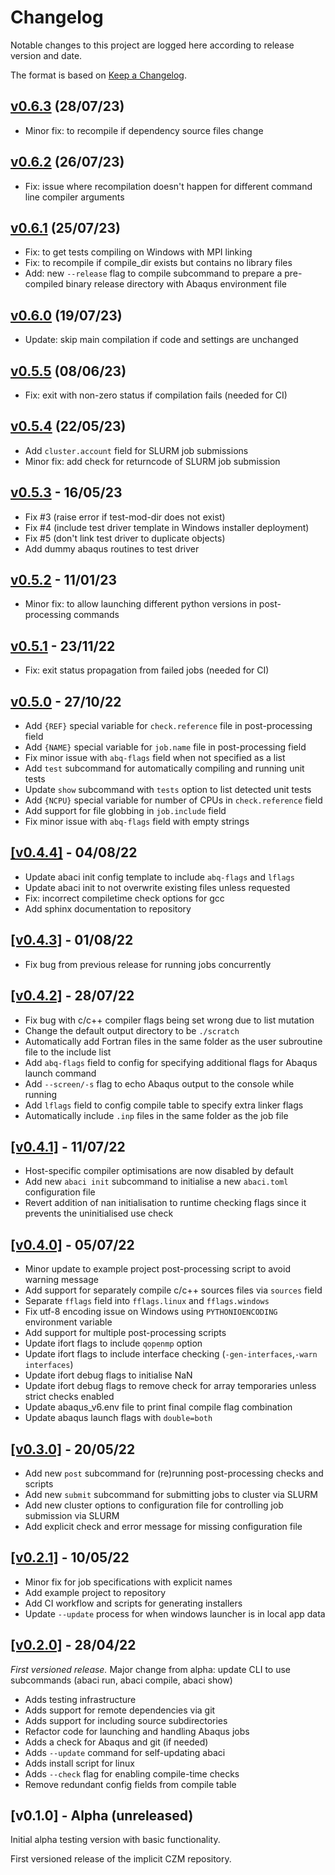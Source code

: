 # Changelog

Notable changes to this project are logged here according to release version and date.

The format is based on [Keep a Changelog](https://keepachangelog.com/en/1.0.0/).

## [v0.6.3](https://github.com/BristolCompositesInstitute/abaci/releases/tag/v0.6.3) (28/07/23)

- Minor fix: to recompile if dependency source files change

## [v0.6.2](https://github.com/BristolCompositesInstitute/abaci/releases/tag/v0.6.2) (26/07/23)

- Fix: issue where recompilation doesn't happen for different command line compiler arguments

## [v0.6.1](https://github.com/BristolCompositesInstitute/abaci/releases/tag/v0.6.1) (25/07/23)

- Fix: to get tests compiling on Windows with MPI linking
- Fix: to recompile if compile_dir exists but contains no library files
- Add: new `--release` flag to compile subcommand to prepare a pre-compiled
  binary release directory with Abaqus environment file

## [v0.6.0](https://github.com/BristolCompositesInstitute/abaci/releases/tag/v0.6.0) (19/07/23)

- Update: skip main compilation if code and settings are unchanged

## [v0.5.5](https://github.com/BristolCompositesInstitute/abaci/releases/tag/v0.5.5) (08/06/23)

- Fix: exit with non-zero status if compilation fails (needed for CI)

## [v0.5.4](https://github.com/BristolCompositesInstitute/abaci/releases/tag/v0.5.4) (22/05/23)

- Add `cluster.account` field for SLURM job submissions
- Minor fix: add check for returncode of SLURM job submission


## [v0.5.3](https://github.com/BristolCompositesInstitute/abaci/releases/tag/v0.5.3) - 16/05/23

- Fix #3 (raise error if test-mod-dir does not exist)
- Fix #4 (include test driver template in Windows installer deployment)
- Fix #5 (don't link test driver to duplicate objects)
- Add dummy abaqus routines to test driver

## [v0.5.2](https://github.com/BristolCompositesInstitute/abaci/releases/tag/v0.5.2) - 11/01/23

- Minor fix: to allow launching different python versions in post-processing commands

## [v0.5.1](https://github.com/BristolCompositesInstitute/abaci/releases/tag/v0.5.1) - 23/11/22

- Fix: exit status propagation from failed jobs (needed for CI)

## [v0.5.0](https://github.com/BristolCompositesInstitute/abaci/releases/tag/v0.5.0) - 27/10/22

- Add `{REF}` special variable for `check.reference` file in post-processing field
- Add `{NAME}` special variable for `job.name` file in post-processing field
- Fix minor issue with `abq-flags` field when not specified as a list
- Add `test` subcommand for automatically compiling and running unit tests
- Update `show` subcommand with `tests` option to list detected unit tests
- Add `{NCPU}` special variable for number of CPUs in `check.reference` field
- Add support for file globbing in `job.include` field
- Fix minor issue with `abq-flags` field with empty strings

## [[v0.4.4]](https://github.com/BristolCompositesInstitute/abaci/releases/tag/v0.4.4) - 04/08/22

- Update abaci init config template to include `abq-flags` and `lflags`
- Update abaci init to not overwrite existing files unless requested
- Fix: incorrect compiletime check options for gcc
- Add sphinx documentation to repository

## [[v0.4.3]](https://github.com/BristolCompositesInstitute/abaci/releases/tag/v0.4.3) - 01/08/22

- Fix bug from previous release for running jobs concurrently

## [[v0.4.2]](https://github.com/BristolCompositesInstitute/abaci/releases/tag/v0.4.2) - 28/07/22

- Fix bug with c/c++ compiler flags being set wrong due to list mutation
- Change the default output directory to be `./scratch`
- Automatically add Fortran files in the same folder as the user subroutine file to the include list
- Add `abq-flags` field to config for specifying additional flags for Abaqus launch command
- Add `--screen/-s` flag to echo Abaqus output to the console while running
- Add `lflags` field to config compile table to specify extra linker flags
- Automatically include `.inp` files in the same folder as the job file

## [[v0.4.1]](https://github.com/BristolCompositesInstitute/abaci/releases/tag/v0.4.1) - 11/07/22

- Host-specific compiler optimisations are now disabled by default
- Add new `abaci init` subcommand to initialise a new `abaci.toml` configuration file
- Revert addition of nan initialisation to runtime checking flags since it
  prevents the uninitialised use check

## [[v0.4.0]](https://github.com/BristolCompositesInstitute/abaci/releases/tag/v0.4.0) - 05/07/22

- Minor update to example project post-processing script to avoid warning message
- Add support for separately compile c/c++ sources files via `sources` field
- Separate `fflags` field into `fflags.linux` and `fflags.windows`
- Fix utf-8 encoding issue on Windows using `PYTHONIOENCODING` environment variable
- Add support for multiple post-processing scripts
- Update ifort flags to include `qopenmp` option
- Update ifort flags to include interface checking (`-gen-interfaces`,`-warn interfaces`)
- Update ifort debug flags to initialise NaN
- Update ifort debug flags to remove check for array temporaries unless strict checks enabled
- Update abaqus_v6.env file to print final compile flag combination
- Update abaqus launch flags with `double=both`

## [[v0.3.0]](https://github.com/BristolCompositesInstitute/abaci/releases/tag/v0.3.0) - 20/05/22

- Add new `post` subcommand for (re)running post-processing checks and scripts
- Add new `submit` subcommand for submitting jobs to cluster via SLURM
- Add new cluster options to configuration file for controlling job submission via SLURM
- Add explicit check and error message for missing configuration file


## [[v0.2.1]](https://github.com/BristolCompositesInstitute/abaci/releases/tag/v0.2.1) - 10/05/22

- Minor fix for job specifications with explicit names
- Add example project to repository
- Add CI workflow and scripts for generating installers
- Update `--update` process for when windows launcher is in local app data


## [[v0.2.0]](https://github.com/BristolCompositesInstitute/abaci/releases/tag/v0.2.0) - 28/04/22

_First versioned release._
Major change from alpha: update CLI to use subcommands (abaci run, abaci compile, abaci show)

- Adds testing infrastructure
- Adds support for remote dependencies via git
- Adds support for including source subdirectories
- Refactor code for launching and handling Abaqus jobs
- Adds a check for Abaqus and git (if needed)
- Adds `--update` command for self-updating abaci
- Adds install script for linux
- Adds `--check` flag for enabling compile-time checks
- Remove redundant config fields from compile table

## [v0.1.0] - Alpha (unreleased)

Initial alpha testing version with basic functionality.

First versioned release of the implicit CZM repository.
